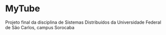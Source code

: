 # MyTube
Projeto final da disciplina de Sistemas Distribuídos da Universidade Federal de São Carlos, campus Sorocaba
